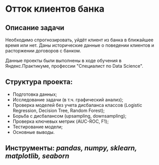 # Отток клиентов банка

## Описание задачи

Необходимо спрогнозировать, уйдёт клиент из банка в ближайшее время или нет. Даны исторические данные о поведении клиентов и расторжении договоров с банком.

Данные проекты были выполнены в ходе обучения в Яндекс.Практикуме, профессии "Специалист по Data Science".

## Структура проекта:

- Подготовка данных;
- Исследование задачи (в т.ч. графический анализ);
- Проверка моделей без учета дисбаланса классов (Logistic Regression, Decision Tree, Random Forest);
- Борьба с дисбалансом (upsampling, downsampling);
- Проверка ключевых метрик (AUC-ROC, F1);
- Тестирование модели;
- Основные выводы.

## Инструменты: *pandas, numpy, sklearn, matplotlib, seaborn* 